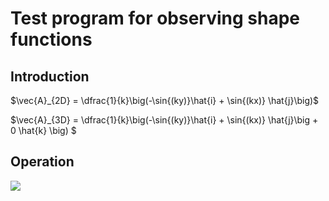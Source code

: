 <h1>Test program for observing shape functions</h1>

<h2> Introduction </h2>

$\vec{A}_{2D} = \dfrac{1}{k}\big(-\sin{(ky)}\hat{i} + \sin{(kx)} \hat{j}\big)$

$\vec{A}_{3D} = \dfrac{1}{k}\big(-\sin{(ky)}\hat{i} + \sin{(kx)} \hat{j}\big + 0 \hat{k} \big) $

<h2> Operation </h2>

![][figure]

[figure]: doc/figure.svg

